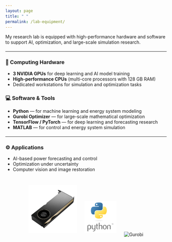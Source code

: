 ```yaml
---
layout: page
title: " "
permalink: /lab-equipment/
---
```



<p>
  My research lab is equipped with high-performance hardware and software 
  to support AI, optimization, and large-scale simulation research.
</p>

<hr style="margin: 20px 0;">

<h3>🧠 Computing Hardware</h3>
<ul>
  <li><strong>3 NVIDIA GPUs</strong> for deep learning and AI model training</li>
  <li><strong>High-performance CPUs</strong> (multi-core processors with 128 GB RAM)</li>
  <li>Dedicated workstations for simulation and optimization tasks</li>
</ul>

<h3>💻 Software & Tools</h3>
<ul>
  <li><strong>Python</strong> — for machine learning and energy system modeling</li>
  <li><strong>Gurobi Optimizer</strong> — for large-scale mathematical optimization</li>
  <li><strong>TensorFlow / PyTorch</strong> — for deep learning and forecasting research</li>
  <li><strong>MATLAB</strong> — for control and energy system simulation</li>
</ul>

<hr style="margin: 20px 0;">

<h3>⚙️ Applications</h3>
<ul>
  <li>AI-based power forecasting and control</li>
  <li>Optimization under uncertainty</li>
  <li>Computer vision and image restoration</li>
</ul>

<div style="text-align:center; margin-top:30px;">
  <img src="/assets/GPU.jpg" alt="GPU" style="width:150px; margin:10px;">
  <img src="/assets/python-logo.png" alt="Python" style="width:100px; margin:10px;">
  <img src="/assets/images/gurobi-logo.png" alt="Gurobi" style="width:130px; margin:10px;">
</div>
